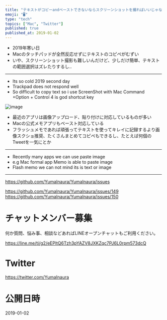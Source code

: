 ```yaml
---
title: "テキストがコピーandペーストできないならスクリーンショットを撮ればいいじゃない？MacBook"
emoji: "🖥"
type: "tech"
topics: ["Mac", "Twitter"]
published: true
published_at: 2019-01-02
---
```






- 2019年寒い日
- Macのタッチパッドが全然反応せずにテキストのコピペがむずい
- いや、スクリーンショット撮影も難しいんだけど、少しだけ簡単、テキストの範囲選択はズレたりするし‥

---

- Its so cold 2019 second day
- Trackpad does not respond well
- So difficult to copy text so i use ScreenShot with Mac Command +Option + Control 4 is god shortcut key




![image](https://user-images.githubusercontent.com/13635059/50577137-5b223e00-0e64-11e9-8bea-59fe0d1addf2.png)

- 最近のアプリは画像アップロード、貼り付けに対応しているものが多い
- Macの公式メモアプリもペースト対応している
- フラッシュメモであれば頑張ってテキストを使ってキレイに記録するより画像スクショ推奨、たくさんまとめてコピペもできるし、たとえば何個のTweetを一気にとか

---

- Recently many apps we can use paste image 
- e.g Mac formal  app Memo is able to paste image
- Flash memo we can not mind its is text or image


---

https://github.com/YumaInaura/YumaInaura/issues

https://github.com/YumaInaura/YumaInaura/issues/149 
https://github.com/YumaInaura/YumaInaura/issues/150 








<!-- Update From Qiita API -->

# チャットメンバー募集


何か質問、悩み事、相談などあればLINEオープンチャットもご利用ください。

https://line.me/ti/g2/eEPltQ6Tzh3pYAZV8JXKZqc7PJ6L0rpm573dcQ





# Twitter


https://twitter.com/YumaInaura


<!-- Update From Qiita API -->



# 公開日時

2019-01-02
